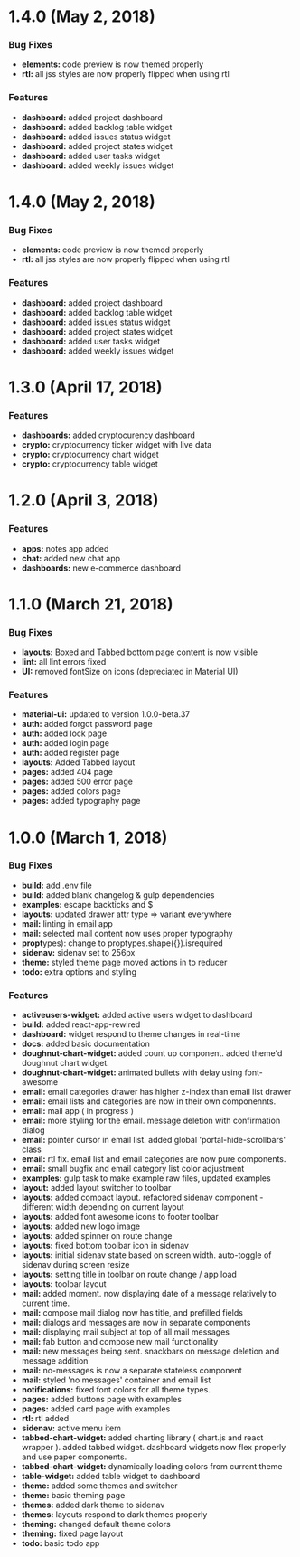 <a name="1.4.0"></a>
# 1.4.0 (May 2, 2018)


### Bug Fixes


* **elements:** code preview is now themed properly
* **rtl:** all jss styles are now properly flipped when using rtl

### Features


* **dashboard:** added project dashboard
* **dashboard:** added backlog table widget
* **dashboard:** added issues status widget
* **dashboard:** added project states widget
* **dashboard:** added user tasks widget
* **dashboard:** added weekly issues widget


<a name="1.4.0"></a>
# 1.4.0 (May 2, 2018)


### Bug Fixes


* **elements:** code preview is now themed properly
* **rtl:** all jss styles are now properly flipped when using rtl

### Features


* **dashboard:** added project dashboard
* **dashboard:** added backlog table widget
* **dashboard:** added issues status widget
* **dashboard:** added project states widget
* **dashboard:** added user tasks widget
* **dashboard:** added weekly issues widget


<a name="1.3.0"></a>
# 1.3.0 (April 17, 2018)


### Features


* **dashboards:** added cryptocurency dashboard
* **crypto:** cryptocurrency ticker widget with live data
* **crypto:** cryptocurrency chart widget
* **crypto:** cryptocurrency table widget


<a name="1.2.0"></a>
# 1.2.0 (April 3, 2018)


### Features


* **apps:** notes app added
* **chat:** added new chat app
* **dashboards:** new e-commerce dashboard


<a name="1.1.0"></a>
# 1.1.0 (March 21, 2018)


### Bug Fixes


* **layouts:** Boxed and Tabbed bottom page content is now visible
* **lint:** all lint errors fixed
* **UI:** removed fontSize on icons (depreciated in Material UI)

### Features

* **material-ui:** updated to version 1.0.0-beta.37
* **auth:** added forgot password page
* **auth:** added lock page
* **auth:** added login page
* **auth:** added register page
* **layouts:** Added Tabbed layout
* **pages:** added 404 page
* **pages:** added 500 error page
* **pages:** added colors page
* **pages:** added typography page


<a name="1.0.0"></a>
# 1.0.0 (March 1, 2018)


### Bug Fixes

* **build:** add .env file
* **build:** added blank changelog & gulp dependencies
* **examples:** escape backticks and $
* **layouts:** updated drawer attr type => variant everywhere
* **mail:** linting in email app
* **mail:** selected mail content now uses proper typography
* **propt**ypes): change to proptypes.shape({}).isrequired
* **sidenav:** sidenav set to 256px
* **theme:** styled theme page moved actions in to reducer
* **todo:** extra options and styling


### Features

* **activeusers-widget:** added active users widget to dashboard
* **build:** added react-app-rewired
* **dashboard:** widget respond to theme changes in real-time
* **docs:** added basic documentation
* **doughnut-chart-widget:** added count up component. added theme'd doughnut chart widget.
* **doughnut-chart-widget:** animated bullets with delay using font-awesome
* **email:** email categories drawer has higher z-index than email list drawer
* **email:** email lists and categories are now in their own componennts.
* **email:** mail app ( in progress )
* **email:** more styling for the email. message deletion with confirmation dialog
* **email:** pointer cursor in email list. added global 'portal-hide-scrollbars' class
* **email:** rtl fix. email list and email categories are now pure components.
* **email:** small bugfix and email category list color adjustment
* **examples:** gulp task to make example raw files, updated examples
* **layout:** added layout switcher to toolbar
* **layouts:** added compact layout. refactored sidenav component - different width depending on current layout
* **layouts:** added font awesome icons to footer toolbar
* **layouts:** added new logo image
* **layouts:** added spinner on route change
* **layouts:** fixed bottom toolbar icon in sidenav
* **layouts:** initial sidenav state based on screen width. auto-toggle of sidenav during screen resize
* **layouts:** setting title in toolbar on route change / app load
* **layouts:** toolbar layout
* **mail:** added moment. now displaying date of a message relatively to current time.
* **mail:** compose mail dialog now has title, and prefilled fields
* **mail:** dialogs and messages are now in separate components
* **mail:** displaying mail subject at top of all mail messages
* **mail:** fab button and compose new mail functionality
* **mail:** new messages being sent. snackbars on message deletion and message addition
* **mail:** no-messages is now a separate stateless component
* **mail:** styled 'no messages' container and email list
* **notifications:** fixed font colors for all theme types.
* **pages:** added buttons page with examples
* **pages:** added card page with examples
* **rtl:** rtl added
* **sidenav:** active menu item
* **tabbed-chart-widget:** added charting library ( chart.js and react wrapper ). added tabbed widget. dashboard widgets now flex properly and use paper components.
* **tabbed-chart-widget:** dynamically loading colors from current theme
* **table-widget:** added table widget to dashboard
* **theme:** added some themes and switcher
* **theme:** basic theming page
* **themes:** added dark theme to sidenav
* **themes:** layouts respond to dark themes properly
* **theming:** changed default theme colors
* **theming:** fixed page layout
* **todo:** basic todo app



